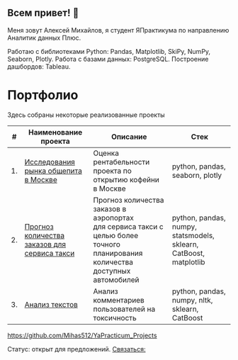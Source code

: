 ## Всем привет!   👋
Меня зовут Алексей Михайлов, я студент ЯПрактикума по направлению Аналитик данных Плюс.

Работаю с библиотеками Python: Pandas, Matplotlib, SkiPy, NumPy, Seaborn, Plotly.
Работа с базами данных: PostgreSQL.
Построение дашбордов: Tableau.

# Портфолио

Здесь собраны некоторые реализованные проекты

| #    | Наименование проекта                | Описание                                                     | Стек                                                         |
| ---- | ------------------------------------------------------------ | ------------------------------------------------------------ | ------------------------------------------------------------ |
| 1.   | [Исследования рынка общепита в Москве](https://github.com/Mihas512/YaPracticum_Projects/tree/main/Project_catering) | Оценка рентабельности проекта по открытию кофейни в Москве| python, pandas, seaborn, plotly       |
| 2.   | [Прогноз количества заказов для сервиса такси](https://github.com/aq2003/Portfolio/tree/main/Taxi%20Service) | Прогноз количества заказов в аэропортах <br/>для сервиса такси с целью более точного планирования количества доступных <br/>автомобилей | python, pandas, numpy, statsmodels, sklearn, CatBoost, matplotlib |
| 3.   | [Анализ текстов](https://github.com/aq2003/Portfolio/tree/main/Analyzing%20Texts) | Анализ комментариев пользователей на токсичность             | python, pandas, numpy, nltk, sklearn, CatBoost |
https://github.com/Mihas512/YaPracticum_Projects


Статус: открыт для предложений.
[Связаться:](https://t.me/mihas512)
